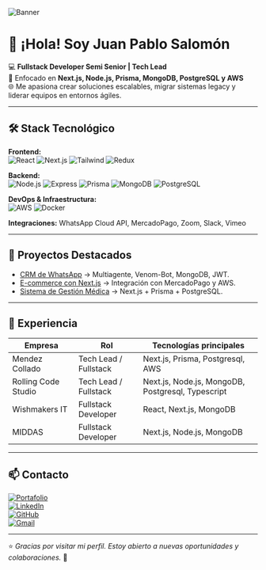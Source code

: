 <!-- Banner -->
![Banner](https://media.licdn.com/dms/image/v2/D4D16AQEAlka_2ay1ig/profile-displaybackgroundimage-shrink_350_1400/B4DZkz9KHBJQAc-/0/1757513296277?e=1762992000&v=beta&t=7wBn4HsFZZfN1E5me1VdzekXkT_nL_yQzr0Zqck5ksc)

# 👋 ¡Hola! Soy Juan Pablo Salomón  

💻 **Fullstack Developer Semi Senior | Tech Lead**  
🚀 Enfocado en **Next.js, Node.js, Prisma, MongoDB, PostgreSQL y AWS**  
🌐 Me apasiona crear soluciones escalables, migrar sistemas legacy y liderar equipos en entornos ágiles.  

---

## 🛠️ Stack Tecnológico

**Frontend:**  
![React](https://img.shields.io/badge/-React-61DAFB?logo=react&logoColor=000) 
![Next.js](https://img.shields.io/badge/-Next.js-000000?logo=nextdotjs) 
![Tailwind](https://img.shields.io/badge/-Tailwind-38B2AC?logo=tailwindcss&logoColor=fff) 
![Redux](https://img.shields.io/badge/-Redux-764ABC?logo=redux&logoColor=fff)  

**Backend:**  
![Node.js](https://img.shields.io/badge/-Node.js-339933?logo=node.js&logoColor=fff) 
![Express](https://img.shields.io/badge/-Express-000000?logo=express) 
![Prisma](https://img.shields.io/badge/-Prisma-2D3748?logo=prisma) 
![MongoDB](https://img.shields.io/badge/-MongoDB-47A248?logo=mongodb&logoColor=fff) 
![PostgreSQL](https://img.shields.io/badge/-PostgreSQL-336791?logo=postgresql&logoColor=fff)  

**DevOps & Infraestructura:**  
![AWS](https://img.shields.io/badge/-AWS-232F3E?logo=amazon-aws) 
![Docker](https://img.shields.io/badge/-Docker-2496ED?logo=docker&logoColor=fff)  

**Integraciones:** WhatsApp Cloud API, MercadoPago, Zoom, Slack, Vimeo  

---

## 🚀 Proyectos Destacados

- [CRM de WhatsApp](https://github.com/pablopaul01/whatsapp-crm) → Multiagente, Venom-Bot, MongoDB, JWT.  
- [E-commerce con Next.js](https://github.com/pablopaul01/ecommerce-next) → Integración con MercadoPago y AWS.  
- [Sistema de Gestión Médica](https://github.com/pablopaul01/gestion-medica) → Next.js + Prisma + PostgreSQL.  

---

## 💼 Experiencia

| Empresa            | Rol                     | Tecnologías principales |
|--------------------|-------------------------|--------------------------|
| Mendez Collado     | Tech Lead / Fullstack   | Next.js, Prisma, Postgresql, AWS     |
| Rolling Code Studio| Tech Lead / Fullstack   | Next.js, Node.js, MongoDB, Postgresql, Typescript|
| Wishmakers IT      | Fullstack Developer     | React, Next.js, MongoDB  |
| MIDDAS             | Fullstack Developer     | Next.js, Node.js, MongoDB|

---

## 📫 Contacto  

[![Portafolio](https://img.shields.io/badge/🌐%20Portafolio-jpsalomon.com.ar-blue)](https://jpsalomon.com.ar)  
[![LinkedIn](https://img.shields.io/badge/-LinkedIn-0A66C2?logo=linkedin&logoColor=white)](https://www.linkedin.com/in/juanpablosalomon/)  
[![GitHub](https://img.shields.io/badge/-GitHub-181717?logo=github&logoColor=white)](https://github.com/pablopaul01)  
[![Gmail](https://img.shields.io/badge/-Email-D14836?logo=gmail&logoColor=white)](mailto:juanpablosalomon@gmail.com)  

---

⭐ *Gracias por visitar mi perfil. Estoy abierto a nuevas oportunidades y colaboraciones.* 🚀
